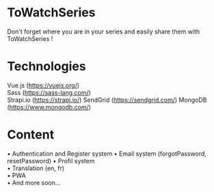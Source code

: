# ToWatchSeries
Don't forget where you are in your series and easily share them with ToWatchSeries !

# Technologies
Vue.js (https://vuejs.org/)  
Sass (https://sass-lang.com/)  
Strapi.io (https://strapi.io/)
SendGrid (https://sendgrid.com/)
MongoDB (https://www.mongodb.com/)  

# Content
• Authentication and Register system
• Email system (forgotPassword, resetPassword)
• Profil system  
• Translation (en, fr)  
• PWA  
• And more soon...
